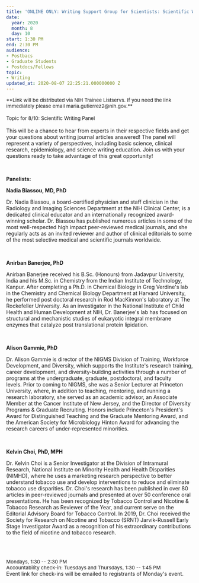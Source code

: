```yaml
---
title: 'ONLINE ONLY: Writing Support Group for Scientists: Scientific Writing Panel'
date:
  year: 2020
  month: 8
  day: 10
start: 1:30 PM
end: 2:30 PM
audience:
- Postbacs
- Graduate Students
- Postdocs/Fellows
topic:
- Writing
updated_at: 2020-08-07 22:25:21.000000000 Z
---
```

<div id="C0105P6EWSC-1585317801.124700-thread-list_1585321035.132900" class="c-virtual_list__item" tabindex="-1" data-qa="virtual-list-item">
<div class="c-message_kit__background c-message_kit__message c-message_kit__thread_message" data-qa="message_container" data-qa-unprocessed="false" data-qa-placeholder="false">
<div class="c-message_kit__hover" data-qa-hover="true">
<div class="c-message_kit__actions c-message_kit__actions--default">
<div class="c-message_kit__gutter">
<div class="c-message_kit__gutter__right" data-qa="message_content">
<div class="c-message_kit__blocks c-message_kit__blocks--rich_text">
<div class="c-message__message_blocks c-message__message_blocks--rich_text">
<div class="p-block_kit_renderer" data-qa="block-kit-renderer">
<div class="p-block_kit_renderer__block_wrapper p-block_kit_renderer__block_wrapper--first">
<div class="p-rich_text_block" dir="auto">
<div class="p-rich_text_section">
<span style="font-size: 10pt;">**Link will be distributed via NIH
Trainee Listservs. If you need the link immediately please email
maria.gutierrez2@nih.gov.**</span>
</div>
<div class="p-rich_text_section">
 
</div>
<div class="p-rich_text_section">
<span style="font-size: 10pt;">Topic for 8/10: Scientific Writing
Panel</span>
</div>
<div class="p-rich_text_section">
 
</div>
<div class="p-rich_text_section" markdown="1">
<span style="font-style: inherit !important; font-weight: inherit
!important;">This will be a chance to hear from experts in their
respective fields and get your questions about writing journal articles
answered! The panel will represent a variety of perspectives, including
basic science, clinical research, epidemiology, and science writing
education. Join us with your questions ready to take advantage of this
great opportunity!</span>

 

**<span style="font-style: inherit !important;">Panelists:</span>**

**Nadia Biassou, MD, PhD**

Dr. Nadia Biassou, a board-certified physician and staff clinician in
the Radiology and Imaging Sciences Department at the NIH Clinical
Center, is a dedicated clinical educator and an internationally
recognized award-winning scholar. Dr. Biassou has published numerous
articles in some of the most well-respected high impact peer-reviewed
medical journals, and she regularly acts as an invited reviewer and
author of clinical editorials to some of the most selective medical and
scientific journals worldwide.

 

**Anirban Banerjee, PhD**

Anirban Banerjee received his B.Sc. (Honours) from Jadavpur University,
India and his M.Sc. in Chemistry from the Indian Institute of
Technology, Kanpur. After completing a Ph.D. in Chemical Biology in Greg
Verdine's lab in the Chemistry and Chemical Biology Department at
Harvard University, he performed post doctoral research in Rod
MacKinnon's laboratory at The Rockefeller University. As an investigator
in the National Institute of Child Health and Human Development at NIH,
Dr. Banerjee's lab has focused on structural and mechanistic studies of
eukaryotic integral membrane enzymes that catalyze post translational
protein lipidation.

 

**<span style="font-style: inherit !important;">Alison Gammie,
PhD</span>**

Dr. Alison Gammie is director of the NIGMS Division of Training,
Workforce Development, and Diversity, which supports the Institute's
research training, career development, and diversity-building activities
through a number of programs at the undergraduate, graduate,
postdoctoral, and faculty levels. Prior to coming to NIGMS, she was a
Senior Lecturer at Princeton University, where, in addition to teaching,
mentoring,​ and running a research laboratory, she served as an academic
advisor, an Associate Member at the Cancer Institute of New Jersey, and
the Director of Diversity Programs &amp; Graduate Recruiting. Honors
include Princeton's President's Award for Distinguished Teaching and the
Graduate Mentoring Award, and the American Society for Microbiology
Hinton Award for advancing the research careers of under-represented
minorities.

 

**Kelvin Choi, PhD, MPH**

Dr. Kelvin Choi is a Senior Investigator at the Division of Intramural
Research, National Institute on Minority Health and Health Disparities
(NIMHD), where he uses a marketing research perspective to better
understand tobacco use and develop interventions to reduce and eliminate
tobacco use disparities. Dr. Choi's research has been published in over
80 articles in peer-reviewed journals and presented at over 50
conference oral presentations. He has been recognized by Tobacco Control
and Nicotine &amp; Tobacco Research as Reviewer of the Year, and current
serve on the Editorial Advisory Board for Tobacco Control. In 2019, Dr.
Choi received the Society for Research on Nicotine and Tobacco (SRNT)
Jarvik-Russell Early Stage Investigator Award as a recognition of his
extraordinary contributions to the field of nicotine and tobacco
research.

 
</div>
<div class="p-rich_text_section">
 
</div>
<div class="p-rich_text_section">
<span style="font-size: 10pt;">Mondays, 1:30 -- 2:30 PM</span>
</div>
<div class="p-rich_text_section">
<span style="font-size: 10pt;">Accountability check-in: Tuesdays and
Thursdays, 1:30 -- 1:45 PM</span>
</div>
</div>
</div>
</div>
</div>
</div>
</div>
</div>
</div>
</div>
</div>
</div>

<div id="C0105P6EWSC-1585317801.124700-thread-list_input" class="c-virtual_list__item" tabindex="-1" data-qa="virtual-list-item">
<div class="p-threads_footer__input_container p-threads_footer__input_container--sticky_composer" data-qa="reply_container">
<div class="p-threads_footer__input p-message_input">
<div class="p-message_input_field c-texty_input--multi_line c-texty_input ql-container c-texty_input--sticky_composer" data-qa="message_input" data-message-input="true" data-channel-id="C0105P6EWSC" data-thread-ts="1585317801.124700" data-thread-key="C0105P6EWSC-1585317801.124700" data-view-context="threads-flexpane" data-min-lines="1" data-max-lines="8" data-buttons="0">
<div id="undefined" class="ql-editor ql-blank" dir="auto" tabindex="0" contenteditable="true" spellcheck="true" data-gramm="false" data-team-id="TV418T6FM" markdown="1">
Event link for check-ins will be emailed to registrants of Monday's
event.  

</div>
</div>
</div>
</div>
</div>
